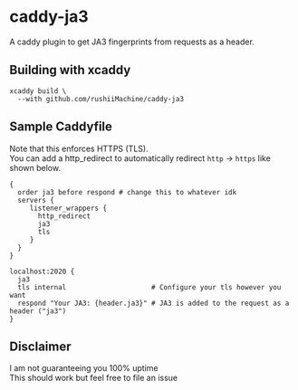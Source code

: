 # caddy-ja3

A caddy plugin to get JA3 fingerprints from requests as a header.

## Building with xcaddy

```shell
xcaddy build \
  --with github.com/rushiiMachine/caddy-ja3
```

## Sample Caddyfile

Note that this enforces HTTPS (TLS).\
You can add a http_redirect to automatically redirect `http` -> `https` like shown below.

```
{
  order ja3 before respond # change this to whatever idk
  servers {
     listener_wrappers {
       http_redirect
       ja3
       tls
     }
  }
}

localhost:2020 {
  ja3
  tls internal                     # Configure your tls however you want
  respond "Your JA3: {header.ja3}" # JA3 is added to the request as a header ("ja3")
}
```

## Disclaimer

I am not guaranteeing you 100% uptime\
This should work but feel free to file an issue
